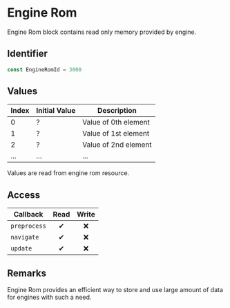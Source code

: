 # Engine Rom

Engine Rom block contains read only memory provided by engine.

## Identifier

```ts
const EngineRomId = 3000
```

## Values

| Index | Initial Value | Description          |
| ----- | ------------- | -------------------- |
| 0     | ?             | Value of 0th element |
| 1     | ?             | Value of 1st element |
| 2     | ?             | Value of 2nd element |
| ...   | ...           | ...                  |

Values are read from engine rom resource.

## Access

| Callback     | Read | Write |
| ------------ | :--: | :---: |
| `preprocess` |  ✔   |  ❌   |
| `navigate`   |  ✔   |  ❌   |
| `update`     |  ✔   |  ❌   |

## Remarks

Engine Rom provides an efficient way to store and use large amount of data for engines with such a need.
